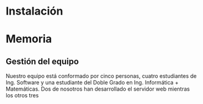 # Instalación
# Memoria
## Gestión del equipo

Nuestro equipo está conformado por cinco personas, cuatro estudiantes de Ing. Software y una estudiante del Doble Grado en Ing. Informática + Matemáticas. Dos de nosotros han desarrollado el servidor web mientras los otros tres 

